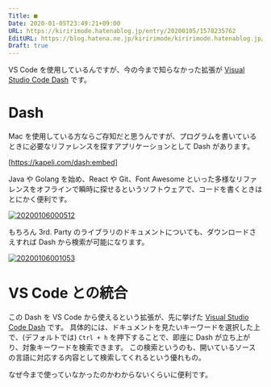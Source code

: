 ```yaml
---
Title: ■
Date: 2020-01-05T23:49:21+09:00
URL: https://kiririmode.hatenablog.jp/entry/20200105/1578235762
EditURL: https://blog.hatena.ne.jp/kiririmode/kiririmode.hatenablog.jp/atom/entry/26006613493773488
Draft: true
---
```


VS Code を使用しているんですが、今の今まで知らなかった拡張が [Visual Studio Code Dash](https://marketplace.visualstudio.com/items?itemName=deerawan.vscode-dash) です。

# Dash

Mac を使用している方ならご存知だと思うんですが、プログラムを書いているときに必要なリファレンスを探すアプリケーションとして Dash があります。

[https://kapeli.com/dash:embed]

Java や Golang を始め、React や Git、Font Awesome といった多様なリファレンスをオフラインで瞬時に探せるというソフトウェアで、コードを書くときはとにかく便利です。

<a href="http://f.hatena.ne.jp/kiririmode/20200106000512"><img src="https://cdn-ak.f.st-hatena.com/images/fotolife/k/kiririmode/20200106/20200106000512.png" alt="20200106000512"></a>

もちろん 3rd. Party のライブラリのドキュメントについても、ダウンロードさえすれば Dash から検索が可能になります。

<a href="http://f.hatena.ne.jp/kiririmode/20200106001053"><img src="https://cdn-ak.f.st-hatena.com/images/fotolife/k/kiririmode/20200106/20200106001053.png" alt="20200106001053"></a>

# VS Code との統合

この Dash を VS Code から使えるという拡張が、先に挙げた [Visual Studio Code Dash](https://marketplace.visualstudio.com/items?itemName=deerawan.vscode-dash) です。
具体的には、ドキュメントを見たいキーワードを選択した上で、(デフォルトでは) `Ctrl + h` を押下することで、即座に Dash が立ち上がり、対象キーワードを検索できます。
この検索というのも、開いているソースの言語に対応する内容として検索してくれるという優れもの。

なぜ今まで使っていなかったのかわからないくらいに便利です。
